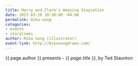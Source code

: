 ```yaml
---
title: Harry and Clare's Amazing Staycation
date: 2017-03-26 10:30:00 -04:00
permalink: mika-song
categories:
- events
- storytimes
author: Mika Song (illustrator)
event-link: http://mikasongdraws.com/
---
```


{{ page.author }} presents - *{{ page.title }}*, by Ted Staunton
